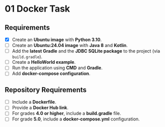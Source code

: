 # 01 Docker Task

## Requirements
- [x] Create an **Ubuntu image** with **Python 3.10**.
- [ ] Create an **Ubuntu:24.04 image** with **Java 8** and **Kotlin**.
- [ ] Add the **latest Gradle** and the **JDBC SQLite package** to the project (via `build.gradle`).
- [ ] Create a **HelloWorld example**.
- [ ] Run the application using **CMD** and **Gradle**.
- [ ] Add **docker-compose configuration**.
## Repository Requirements
- [ ] Include a **Dockerfile**.
- [ ] Provide a **Docker Hub link**.
- [ ] For grades **4.0 or higher**, include a **build.gradle** file.
- [ ] For grade **5.0**, include a **docker-compose.yml** configuration.